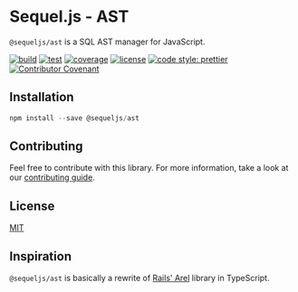 # Sequel.js - AST

`@sequeljs/ast` is a SQL AST manager for JavaScript.

[![build](https://github.com/sequeljs/ast/workflows/build/badge.svg)](https://github.com/sequeljs/ast/)
[![test](https://github.com/sequeljs/ast/workflows/test/badge.svg)](https://github.com/sequeljs/ast/)
[![coverage](https://coveralls.io/repos/github/sequeljs/ast/badge.svg?branch=main)](https://coveralls.io/github/sequeljs/ast?branch=main)
[![license](https://img.shields.io/github/license/sequeljs/ast)](https://github.com/sequeljs/ast/blob/main/LICENSE.md)
[![code style: prettier](https://img.shields.io/badge/code_style-prettier-ff69b4.svg)](https://github.com/prettier/prettier)
[![Contributor Covenant](https://img.shields.io/badge/Contributor%20Covenant-v2.0%20adopted-ff69b4.svg)](CODE_OF_CONDUCT.md)

## Installation

```JavaScript
npm install --save @sequeljs/ast
```

## Contributing

Feel free to contribute with this library. For more information, take a look at
our
[contributing guide](https://github.com/sequeljs/ast/blob/main/CONTRIBUTING.md).

## License

[MIT](https://github.com/sequeljs/ast/blob/main/LICENSE.md)

## Inspiration

`@sequeljs/ast` is basically a rewrite of
[Rails' Arel](https://github.com/rails/rails/tree/v6.0.3.2/activerecord/lib/arel)
library in TypeScript.
